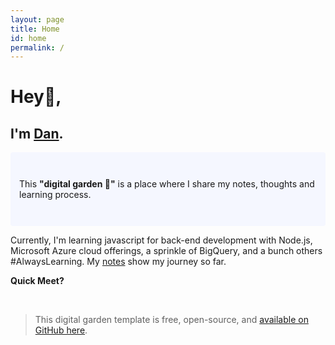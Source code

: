 ```yaml
---
layout: page
title: Home
id: home
permalink: /
---
```


# Hey👋, 
## I'm <a rel="me" href="https://mastodon.social/@dan_marius">Dan</a>.

<p style="padding: 3em 1em; background: #f5f7ff; border-radius: 4px;">
  This <span style="font-weight: bold">"digital garden 🌱"</span> is a place where I share my notes, thoughts and learning process. 
</p>

<p>Currently, I'm learning javascript for back-end development with Node.js, Microsoft Azure cloud offerings, a sprinkle of BigQuery, and a bunch others #AlwaysLearning. My  <a href="https://vault.danmarius.dev">notes</a> show my journey so far.</p>

<p>
<span style="font-weight: bold">Quick Meet?</span>
&nbsp;
<!-- Google Calendar Appointment Scheduling begin -->
<link href="https://calendar.google.com/calendar/scheduling-button-script.css" rel="stylesheet">
<script src="https://calendar.google.com/calendar/scheduling-button-script.js" async></script>
<script>
(function() {
  var target = document.currentScript;
  window.addEventListener('load', function() {
    calendar.schedulingButton.load({
      url: 'https://calendar.google.com/calendar/appointments/schedules/AcZssZ2AEQWENB7eCXHMyEsRi4TqUjKgoHWGqVET5AU8lt37uoM7YFq5ayvJGPmjSy_-hrw_BxTD5lxQ?gv=true',
      color: '#039BE5',
      label: 'Book an appointment',
      target,
    });
  });
})();
</script>
<!-- end Google Calendar Appointment Scheduling -->
</p>
<br/>

> This digital garden template is free, open-source, and [available on GitHub here](https://github.com/maximevaillancourt/digital-garden-jekyll-template).

<style>
  .wrapper {
    max-width: 46em;
  }
</style>
